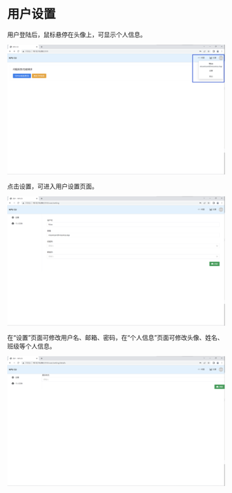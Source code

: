 # 用户设置

用户登陆后，鼠标悬停在头像上，可显示个人信息。

![pic8](./../assets/pic8.png)

点击设置，可进入用户设置页面。

![pic9](./../assets/pic9.png)

在“设置”页面可修改用户名、邮箱、密码，在“个人信息”页面可修改头像、姓名、班级等个人信息。

![pic10](./../assets/pic10.png)